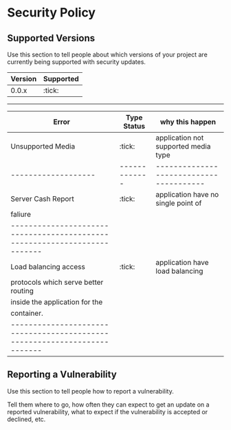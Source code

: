 # Security Policy

## Supported Versions

Use this section to tell people about which versions of your project are
currently being supported with security updates.

| Version | Supported          | 
| ------- | ------------------ |
| 0.0.x   | :tick:             |
--------------------------------


|Error              | Type Status | why this happen                       |
|-------------------|-------------|-------------------------------------- |
|Unsupported Media  |:tick:       | application not supported media type  |
|-------------------|-------------|---------------------------------------|
|Server Cash Report |:tick:       | application have no single point of   |
|                                                             faliure     | 
|-------------------------------------------------------------------------|
| Load balancing access |:tick:    | application have load balancing      |
|                                    protocols which serve better routing |
|                                    inside the application for the       |
|                                    container.                           |
|-------------------------------------------------------------------------|


## Reporting a Vulnerability

Use this section to tell people how to report a vulnerability.

Tell them where to go, how often they can expect to get an update on a
reported vulnerability, what to expect if the vulnerability is accepted or
declined, etc.
